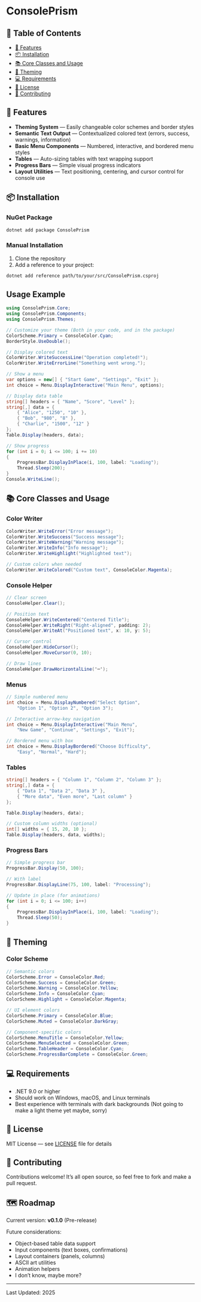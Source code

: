 # ConsolePrism

## 📑 Table of Contents

- [🚀 Features](#-features)
- [📦 Installation](#-installation)
- [📚 Core Classes and Usage](#-core-classes-and-usage)
- [🎨 Theming](#-theming)
- [💻 Requirements](#-requirements)
- [📄 License](#-license)
- [🤝 Contributing](#-contributing)

## 🚀 Features

-  **Theming System** — Easily changeable color schemes and border styles
-  **Semantic Text Output** — Contextualized colored text (errors, success, warnings, information)
-  **Basic Menu Components** — Numbered, interactive, and bordered menu styles
-  **Tables** — Auto-sizing tables with text wrapping support
-  **Progress Bars** — Simple visual progress indicators
-  **Layout Utilities** — Text positioning, centering, and cursor control for console use

## 📦 Installation

### NuGet Package

```bash
dotnet add package ConsolePrism
```

### Manual Installation
1. Clone the repository
2. Add a reference to your project:

```bash
dotnet add reference path/to/your/src/ConsolePrism.csproj
```

## Usage Example

```csharp
using ConsolePrism.Core;
using ConsolePrism.Components;
using ConsolePrism.Themes;

// Customize your theme (Both in your code, and in the package)
ColorScheme.Primary = ConsoleColor.Cyan;
BorderStyle.UseDouble();

// Display colored text
ColorWriter.WriteSuccessLine("Operation completed!");
ColorWriter.WriteErrorLine("Something went wrong.");

// Show a menu
var options = new[] { "Start Game", "Settings", "Exit" };
int choice = Menu.DisplayInteractive("Main Menu", options);

// Display data table
string[] headers = { "Name", "Score", "Level" };
string[,] data = {
    { "Alice", "1250", "10" },
    { "Bob", "980", "8" },
    { "Charlie", "1500", "12" }
};
Table.Display(headers, data);

// Show progress
for (int i = 0; i <= 100; i += 10)
{
    ProgressBar.DisplayInPlace(i, 100, label: "Loading");
    Thread.Sleep(200);
}
Console.WriteLine();
```

## 📚 Core Classes and Usage

### Color Writer

```csharp
ColorWriter.WriteError("Error message");
ColorWriter.WriteSuccess("Success message");
ColorWriter.WriteWarning("Warning message");
ColorWriter.WriteInfo("Info message");
ColorWriter.WriteHighlight("Highlighted text");

// Custom colors when needed
ColorWriter.WriteColored("Custom text", ConsoleColor.Magenta);
```

### Console Helper

```csharp
// Clear screen
ConsoleHelper.Clear();

// Position text
ConsoleHelper.WriteCentered("Centered Title");
ConsoleHelper.WriteRight("Right-aligned", padding: 2);
ConsoleHelper.WriteAt("Positioned text", x: 10, y: 5);

// Cursor control
ConsoleHelper.HideCursor();
ConsoleHelper.MoveCursor(0, 10);

// Draw lines
ConsoleHelper.DrawHorizontalLine('─');
```

### Menus

```csharp
// Simple numbered menu
int choice = Menu.DisplayNumbered("Select Option", 
    "Option 1", "Option 2", "Option 3");

// Interactive arrow-key navigation
int choice = Menu.DisplayInteractive("Main Menu",
    "New Game", "Continue", "Settings", "Exit");

// Bordered menu with box
int choice = Menu.DisplayBordered("Choose Difficulty",
    "Easy", "Normal", "Hard");
```

### Tables

```csharp
string[] headers = { "Column 1", "Column 2", "Column 3" };
string[,] data = {
    { "Data 1", "Data 2", "Data 3" },
    { "More data", "Even more", "Last column" }
};

Table.Display(headers, data);

// Custom column widths (optional)
int[] widths = { 15, 20, 10 };
Table.Display(headers, data, widths);
```

### Progress Bars

```csharp
// Simple progress bar
ProgressBar.Display(50, 100);

// With label
ProgressBar.DisplayLine(75, 100, label: "Processing");

// Update in place (for animations)
for (int i = 0; i <= 100; i++)
{
    ProgressBar.DisplayInPlace(i, 100, label: "Loading");
    Thread.Sleep(50);
}
```

## 🎨 Theming

### Color Scheme

```csharp
// Semantic colors
ColorScheme.Error = ConsoleColor.Red;
ColorScheme.Success = ConsoleColor.Green;
ColorScheme.Warning = ConsoleColor.Yellow;
ColorScheme.Info = ConsoleColor.Cyan;
ColorScheme.Highlight = ConsoleColor.Magenta;

// UI element colors
ColorScheme.Primary = ConsoleColor.Blue;
ColorScheme.Muted = ConsoleColor.DarkGray;

// Component-specific colors
ColorScheme.MenuTitle = ConsoleColor.Yellow;
ColorScheme.MenuSelected = ConsoleColor.Green;
ColorScheme.TableHeader = ConsoleColor.Cyan;
ColorScheme.ProgressBarComplete = ConsoleColor.Green;
```

## 💻 Requirements

- .NET 9.0 or higher
- Should work on Windows, macOS, and Linux terminals
- Best experience with terminals with dark backgrounds (Not going to make a light theme yet maybe, sorry)

## 📄 License

MIT License — see [LICENSE](LICENSE) file for details

## 🤝 Contributing

Contributions welcome! It’s all open source, so feel free to fork and make a pull request.

## 🗺️ Roadmap

Current version: **v0.1.0** (Pre-release)

Future considerations:
- Object-based table data support
- Input components (text boxes, confirmations)
- Layout containers (panels, columns)
- ASCII art utilities
- Animation helpers
- I don’t know, maybe more?

---

Last Updated: 2025